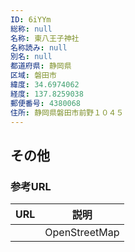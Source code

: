 ```yaml
---
ID: 6iYYm
総称: null
名称: 東八王子神社
名称読み: null
別名: null
都道府県: 静岡県
区域: 磐田市
緯度: 34.6974062
経度: 137.8259038
郵便番号: 4380068
住所: 静岡県磐田市前野１０４５
---
```


## その他

### 参考URL

| URL | 説明          |
| --- | ------------- |
|     | OpenStreetMap |
